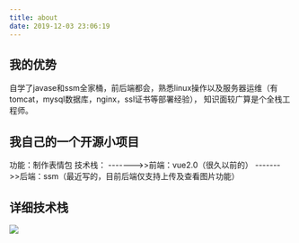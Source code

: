 ```yaml
---
title: about
date: 2019-12-03 23:06:19
---
```


## 我的优势
自学了javase和ssm全家桶，前后端都会，熟悉linux操作以及服务器运维（有tomcat，mysql数据库，nginx，ssl证书等部署经验），
知识面较广算是个全栈工程师。
## 我自己的一个开源小项目
功能：制作表情包
技术栈：
------->>前端：vue2.0（很久以前的）
------->>后端：ssm（最近写的，目前后端仅支持上传及查看图片功能）
## 详细技术栈
<div style="height: auto">
<img src="/images/helloworld.png">
</div>
